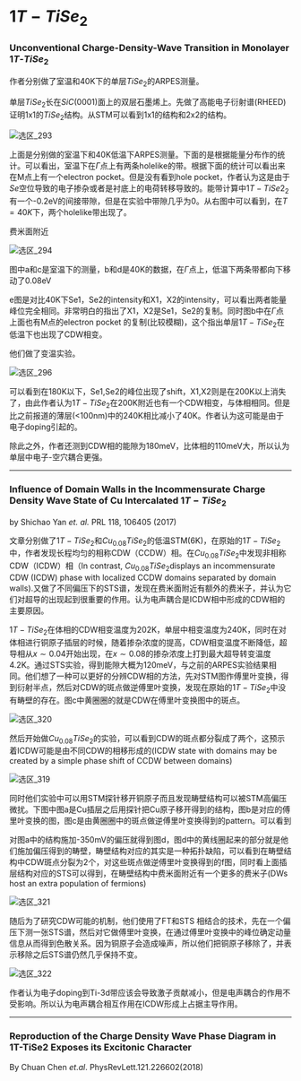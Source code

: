 #  $1T-TiSe_2$

### Unconventional Charge-Density-Wave Transition in Monolayer $1T‑TiSe_2$

作者分别做了室温和40K下的单层$TiSe_2$的ARPES测量。

单层$TiSe_2$长在$SiC$(0001)面上的双层石墨烯上。先做了高能电子衍射谱(RHEED)证明1x1的$TiSe_2$结构。从STM可以看到1x1的结构和2x2的结构。

![选区_293](/home/cris/图片/截图/选区_293.png)

上面是分别做的室温下和40K低温下ARPES测量。下面的是根据能量分布作的统计。可以看出，室温下在$\Gamma$点上有两条holelike的带。根据下面的统计可以看出来在M点上有一个electron pocket。但是没有看到hole pocket，作者认为这是由于$Se$空位导致的电子掺杂或者是衬底上的电荷转移导致的。能带计算中$1T-TiSe2_2$有一个-0.2eV的间接带隙，但是在实验中带隙几乎为0。从右图中可以看到，在$T=40K$下，两个holelike带出现了。

费米面附近

![选区_294](/home/cris/图片/截图/选区_294.png)

图中a和c是室温下的测量，b和d是40K的数据，在$\Gamma$点上，低温下两条带都向下移动了0.08eV

e图是对比40K下Se1，Se2的intensity和X1，X2的intensity，可以看出两者能量峰位完全相同。非常明白的指出了X1，X2是Se1，Se2的复制。同时图b中在$\Gamma$点上面也有M点的electron pocket 的复制(比较模糊)，这个指出单层$1T-TiSe_2​$在低温下也出现了CDW相变。

他们做了变温实验。

![选区_296](/home/cris/图片/截图/选区_296.png)

可以看到在180K以下，Se1,Se2的峰位出现了shift，X1,X2则是在200K以上消失了，由此作者认为$1T-TiSe_2​$在200K附近也有一个CDW相变，与体相相同。但是比之前报道的薄层(<100nm)中的240K相比减小了40K。作者认为这可能是由于电子doping引起的。

除此之外，作者还测到CDW相的能隙为180meV，比体相的110meV大，所以认为单层中电子-空穴耦合更强。

------

### Influence of Domain Walls in the Incommensurate Charge Density Wave State of Cu Intercalated $1T-TiSe_2$

by Shichao Yan *et. al.*  PRL 118, 106405 (2017)

文章分别做了$1T-TiSe_2​$和$Cu_{0.08}TiSe_2​$的低温STM(6K)，在原始的$1T-TiSe_2​$中，作者发现长程均匀的相称CDW（CCDW）相。在$Cu_{0.08}TiSe_2​$中发现非相称CDW（ICDW）相（In contrast, $Cu_{0.08}TiSe_2​$ displays an incommensurate CDW (ICDW) phase with localized CCDW domains separated by domain walls).又做了不同偏压下的STS谱，发现在费米面附近有额外的费米子，并认为它们对超导的出现起到很重要的作用。认为电声耦合是ICDW相中形成的CDW相的主要原因。

$1T-TiSe_2$在体相的CDW相变温度为202K，单层中相变温度为240K，同时在对体相进行铜原子插层的时候，随着掺杂浓度的提高，CDW相变温度不断降低，超导相从$x\sim 0.04$开始出现，在$x\sim 0.08$的掺杂浓度上打到最大超导转变温度4.2K。通过STS实验，得到能隙大概为120meV，与之前的ARPES实验结果相同。他们想了一种可以更好的分辨CDW相的方法，先对STM图作傅里叶变换，得到衍射半点，然后对CDW的斑点做逆傅里叶变换，发现在原始的$1T-TiSe_2$中没有畴壁的存在。图c中黄圈圈的就是CDW在傅里叶变换图中的斑点。

![选区_320](/home/cris/图片/截图/选区_320.png)

然后开始做$Cu_{0.08}TiSe_2$的实验，可以看到CDW的斑点都分裂成了两个，这预示着ICDW可能是由不同CDW的相移形成的(ICDW state with domains may be created by a simple phase shift of CCDW between domains)

![选区_319](/home/cris/图片/截图/选区_319.png)

同时他们实验中可以用STM探针移开铜原子而且发现畴壁结构可以被STM高偏压微扰。下图中图a是Cu插层之后用探针把Cu原子移开得到的结构，图b是对应的傅里叶变换的图，图c是由黄圈圈中的斑点做逆傅里叶变换得到的pattern。可以看到

对图a中的结构施加-350mV的偏压就得到图d，图d中的黄线圈起来的部分就是他们施加偏压得到的畴壁，畴壁结构对应的其实是一种拓扑缺陷，可以看到在畴壁结构中CDW斑点分裂为2个，对这些斑点做逆傅里叶变换得到的f图，同时看上面插层结构对应的STS可以得到，在畴壁结构中费米面附近有一个更多的费米子(DWs host an extra population of fermions)

![选区_321](/home/cris/图片/截图/选区_321.png)

随后为了研究CDW可能的机制，他们使用了FT和STS 相结合的技术，先在一个偏压下测一张STS谱，然后对它做傅里叶变换，在通过傅里叶变换中的峰位确定动量信息从而得到色散关系。因为铜原子会造成噪声，所以他们把铜原子移除了，并表示移除之后STS谱仍然几乎保持不变。

![选区_322](/home/cris/图片/截图/选区_322.png)

作者认为电子doping到Ti-3d带应该会导致激子贡献减小，但是电声耦合的作用不受影响。所以认为电声耦合相互作用在ICDW形成上占据主导作用。

------

### Reproduction of the Charge Density Wave Phase Diagram in 1T-TiSe2 Exposes its Excitonic Character

By  Chuan Chen $et. al.$ PhysRevLett.121.226602(2018)





